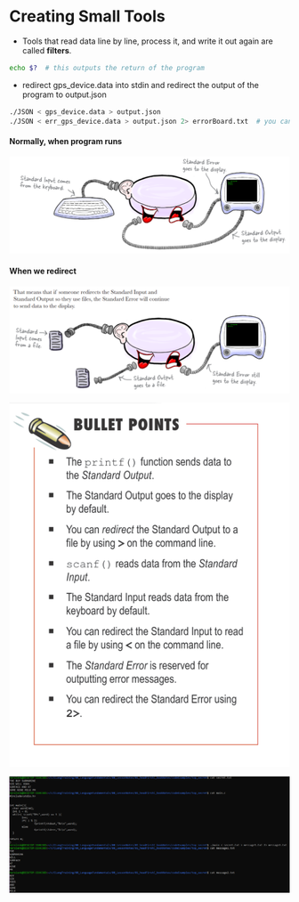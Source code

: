 # Creating Small Tools


* Tools that read data line by line, process
it, and write it out again are called
**filters**.

```bash
echo $?  # this outputs the return of the program
```
* redirect gps_device.data into stdin and redirect the output of the program to output.json
```bash
./JSON < gps_device.data > output.json
./JSON < err_gps_device.data > output.json 2> errorBoard.txt  # you can output the error into another file by using 2>
```

#### Normally, when program runs
![](img/1.png)
#### When we redirect
![](img/2.png)

![](img/bullet.png)

![](img/3.png)